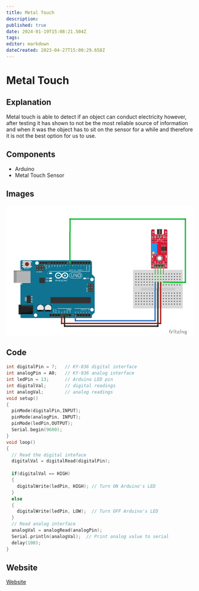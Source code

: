 ```yaml
---
title: Metal Touch
description: 
published: true
date: 2024-01-19T15:08:21.504Z
tags: 
editor: markdown
dateCreated: 2023-04-27T15:00:29.658Z
---
```


# Metal Touch

## Explanation
Metal touch is able to detect if an object can conduct electricity however, after testing it has shown to not be the most reliable source of information and when it was the object has to sit on the sensor for a while and therefore it is not the best option for us to use.

## Components
- Arduino
- Metal Touch Sensor

## Images
![image_2023-04-27_154744380.png](/image_2023-04-27_154744380.png)
## Code

```C++
int digitalPin = 7;   // KY-036 digital interface
int analogPin = A0;   // KY-036 analog interface
int ledPin = 13;      // Arduino LED pin
int digitalVal;       // digital readings
int analogVal;        // analog readings
void setup()
{
  pinMode(digitalPin,INPUT); 
  pinMode(analogPin, INPUT);
  pinMode(ledPin,OUTPUT);      
  Serial.begin(9600);
}
void loop()
{
  // Read the digital inteface
  digitalVal = digitalRead(digitalPin); 
  
  if(digitalVal == HIGH) 
  {
    digitalWrite(ledPin, HIGH); // Turn ON Arduino's LED
  }
  else
  {
    digitalWrite(ledPin, LOW);  // Turn OFF Arduino's LED
  }
  // Read analog interface
  analogVal = analogRead(analogPin);
  Serial.println(analogVal);  // Print analog value to serial
  delay(100);
}
```

## Website
[Website](https://arduinomodules.info/ky-036-metal-touch-sensor-module/)